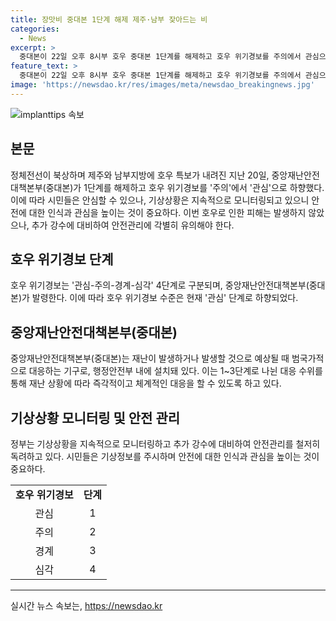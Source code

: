 ```yaml
---
title: 장맛비 중대본 1단계 해제 제주·남부 잦아드는 비
categories:
  - News
excerpt: >
  중대본이 22일 오후 8시부 호우 중대본 1단계를 해제하고 호우 위기경보를 주의에서 관심으로 하향했다. 장맛비가 잦아들면서 제주와 남부지방에 호우 특보가 내려지면서 시설 피해는 없었으며, 호우 특보는 전 지역에 해제됐다. (150자)
feature_text: >
  중대본이 22일 오후 8시부 호우 중대본 1단계를 해제하고 호우 위기경보를 주의에서 관심으로 하향했다. 장맛비가 잦아들면서 제주와 남부지방에 호우 특보가 내려지면서 시설 피해는 없었으며, 호우 특보는 전 지역에 해제됐다. (150자)
image: 'https://newsdao.kr/res/images/meta/newsdao_breakingnews.jpg'
---
```


<p><img src="https://newsdao.kr/res/images/meta/newsdao_breakingnews.jpg" alt="implanttips 속보" /></p>

<h2 data-ke-size="size26">본문</h2>

<p data-ke-size="size16">정체전선이 북상하며 제주와 남부지방에 호우 특보가 내려진 지난 20일, 중앙재난안전대책본부(중대본)가 1단계를 해제하고 호우 위기경보를 '주의'에서 '관심'으로 하향했다. 이에 따라 시민들은 안심할 수 있으나, 기상상황은 지속적으로 모니터링되고 있으니 안전에 대한 인식과 관심을 높이는 것이 중요하다. 이번 호우로 인한 피해는 발생하지 않았으나, 추가 강수에 대비하여 안전관리에 각별히 유의해야 한다.</p>

<h2 data-ke-size="size26">호우 위기경보 단계</h2>

<p data-ke-size="size16">호우 위기경보는 '관심-주의-경계-심각' 4단계로 구분되며, 중앙재난안전대책본부(중대본)가 발령한다. 이에 따라 호우 위기경보 수준은 현재 '관심' 단계로 하향되었다.</p>

<h2 data-ke-size="size26">중앙재난안전대책본부(중대본)</h2>

<p data-ke-size="size16">중앙재난안전대책본부(중대본)는 재난이 발생하거나 발생할 것으로 예상될 때 범국가적으로 대응하는 기구로, 행정안전부 내에 설치돼 있다. 이는 1~3단계로 나뉜 대응 수위를 통해 재난 상황에 따라 즉각적이고 체계적인 대응을 할 수 있도록 하고 있다.</p>

<h2 data-ke-size="size26">기상상황 모니터링 및 안전 관리</h2>

<p data-ke-size="size16">정부는 기상상황을 지속적으로 모니터링하고 추가 강수에 대비하여 안전관리를 철저히 독려하고 있다. 시민들은 기상정보를 주시하며 안전에 대한 인식과 관심을 높이는 것이 중요하다.</p>

<table>
    <tbody>
        <tr>
            <td style="text-align: center; height: 17px;"><b>호우 위기경보</b></td>
            <td style="text-align: center; height: 17px;"><b>단계</b></td>
        </tr>
        <tr>
            <td style="text-align: center; height: 17px;">관심</td>
            <td style="text-align: center; height: 17px;">1</td>
        </tr>
        <tr>
            <td style="text-align: center; height: 17px;">주의</td>
            <td style="text-align: center; height: 17px;">2</td>
        </tr>
        <tr>
            <td style="text-align: center; height: 17px;">경계</td>
            <td style="text-align: center; height: 17px;">3</td>
        </tr>
        <tr>
            <td style="text-align: center; height: 17px;">심각</td>
            <td style="text-align: center; height: 17px;">4</td>
        </tr>
    </tbody>
</table>

<hr data-ke-size="size16">
실시간 뉴스 속보는, <a href="https://newsdao.kr" rel="dofollow">https://newsdao.kr</a>


